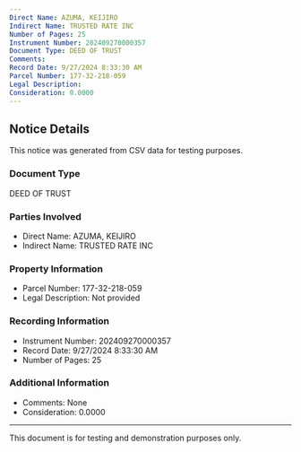 ```yaml
---
Direct Name: AZUMA, KEIJIRO
Indirect Name: TRUSTED RATE INC
Number of Pages: 25
Instrument Number: 202409270000357
Document Type: DEED OF TRUST
Comments: 
Record Date: 9/27/2024 8:33:30 AM
Parcel Number: 177-32-218-059
Legal Description: 
Consideration: 0.0000
---
```


## Notice Details

This notice was generated from CSV data for testing purposes.

### Document Type
DEED OF TRUST

### Parties Involved
- Direct Name: AZUMA, KEIJIRO
- Indirect Name: TRUSTED RATE INC

### Property Information
- Parcel Number: 177-32-218-059
- Legal Description: Not provided

### Recording Information
- Instrument Number: 202409270000357
- Record Date: 9/27/2024 8:33:30 AM
- Number of Pages: 25

### Additional Information
- Comments: None
- Consideration: 0.0000

---

This document is for testing and demonstration purposes only.
